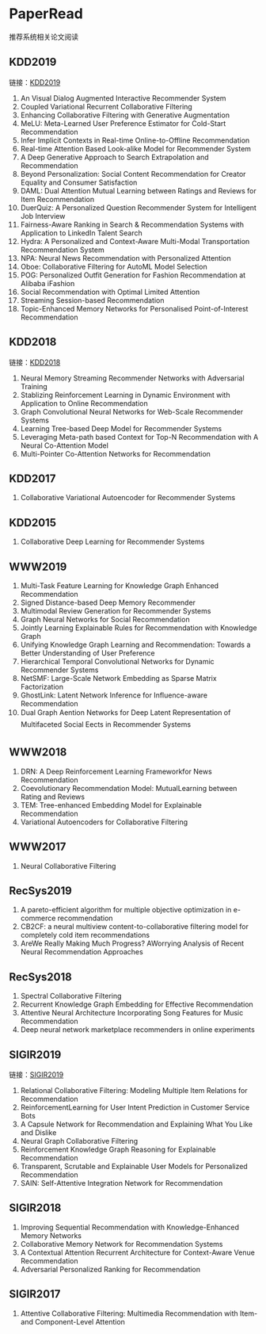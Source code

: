 # PaperRead

推荐系统相关论文阅读

## KDD2019

链接：[KDD2019](https://www.kdd.org/kdd2019/accepted-papers)

1. An Visual Dialog Augmented Interactive Recommender System
2. Coupled Variational Recurrent Collaborative Filtering
3. Enhancing Collaborative Filtering with Generative Augmentation
4. MeLU: Meta-Learned User Preference Estimator for Cold-Start Recommendation
5. Infer Implicit Contexts in Real-time Online-to-Offline Recommendation
6. Real-time Attention Based Look-alike Model for Recommender System
7. A Deep Generative Approach to
Search Extrapolation and Recommendation
8. Beyond Personalization: Social Content Recommendation
for Creator Equality and Consumer Satisfaction
9. DAML: Dual Attention Mutual Learning between Ratings and
Reviews for Item Recommendation
10. DuerQuiz: A Personalized Question Recommender System for
Intelligent Job Interview
11. Fairness-Aware Ranking in Search & Recommendation Systems
with Application to LinkedIn Talent Search
12. Hydra: A Personalized and Context-Aware
Multi-Modal Transportation Recommendation System
13. NPA: Neural News Recommendation with
Personalized Attention
14. Oboe: Collaborative Filtering for AutoML Model Selection
15. POG: Personalized Outfit Generation for Fashion
Recommendation at Alibaba iFashion
16. Social Recommendation with Optimal Limited Attention
17. Streaming Session-based Recommendation
18. Topic-Enhanced Memory Networks for Personalised
Point-of-Interest Recommendation

## KDD2018

链接：[KDD2018](https://www.kdd.org/kdd2018/accepted-papers)

1. Neural Memory Streaming Recommender Networks with Adversarial Training
2. Stablizing Reinforcement Learning in Dynamic Environment with Application to Online Recommendation
3. Graph Convolutional Neural Networks for Web-Scale Recommender Systems
4. Learning Tree-based Deep Model for Recommender Systems
5. Leveraging Meta-path based Context for Top-N Recommendation with A Neural Co-Attention Model
6. Multi-Pointer Co-Attention Networks for Recommendation

## KDD2017

1. Collaborative Variational Autoencoder for Recommender Systems

## KDD2015

1. Collaborative Deep Learning for Recommender Systems

## WWW2019

1. Multi-Task Feature Learning for Knowledge Graph Enhanced Recommendation
2. Signed Distance-based Deep Memory Recommender
3. Multimodal Review Generation for Recommender Systems
4. Graph Neural Networks for Social Recommendation
5. Jointly Learning Explainable Rules for Recommendation with Knowledge Graph
6. Unifying Knowledge Graph Learning and Recommendation: Towards a Better Understanding of User Preference
7. Hierarchical Temporal Convolutional Networks for Dynamic Recommender Systems
8. NetSMF: Large-Scale Network Embedding as Sparse Matrix Factorization
9. GhostLink: Latent Network Inference for
Influence-aware Recommendation
10. Dual Graph Aention Networks for Deep Latent Representation
of Multifaceted Social Eects in Recommender Systems

## WWW2018

1. DRN: A Deep Reinforcement Learning Frameworkfor News Recommendation
2. Coevolutionary Recommendation Model: MutualLearning between Rating and Reviews
3. TEM: Tree-enhanced Embedding Model for Explainable Recommendation
4. Variational Autoencoders for Collaborative Filtering

## WWW2017

1. Neural Collaborative Filtering

## RecSys2019

1. A pareto-efficient algorithm for multiple objective optimization in e-commerce recommendation
2. CB2CF: a neural multiview content-to-collaborative filtering model for completely cold item recommendations
3. AreWe Really Making Much Progress? AWorrying Analysis of
Recent Neural Recommendation Approaches

## RecSys2018

1. Spectral Collaborative Filtering
2. Recurrent Knowledge Graph Embedding for Effective Recommendation
3. Attentive Neural Architecture Incorporating Song Features for Music Recommendation
4. Deep neural network marketplace recommenders in online
experiments

## SIGIR2019

链接：[SIGIR2019](https://sigir.org/sigir2019/program/accepted/)

1. Relational Collaborative Filtering: Modeling Multiple Item Relations for Recommendation
2. ReinforcementLearning for User Intent Prediction in Customer Service Bots
3. A Capsule Network for Recommendation and Explaining What You Like and Dislike
4. Neural Graph Collaborative Filtering
5. Reinforcement Knowledge Graph Reasoning for Explainable Recommendation
6. Transparent, Scrutable and Explainable User Models for Personalized Recommendation
7. SAIN: Self-Attentive Integration Network for Recommendation

## SIGIR2018

1. Improving Sequential Recommendation with Knowledge-Enhanced Memory Networks
2. Collaborative Memory Network for Recommendation Systems
3. A Contextual Attention Recurrent Architecture for Context-Aware Venue Recommendation
4. Adversarial Personalized Ranking for Recommendation

## SIGIR2017

1. Attentive Collaborative Filtering: Multimedia Recommendation with Item-and Component-Level Attention